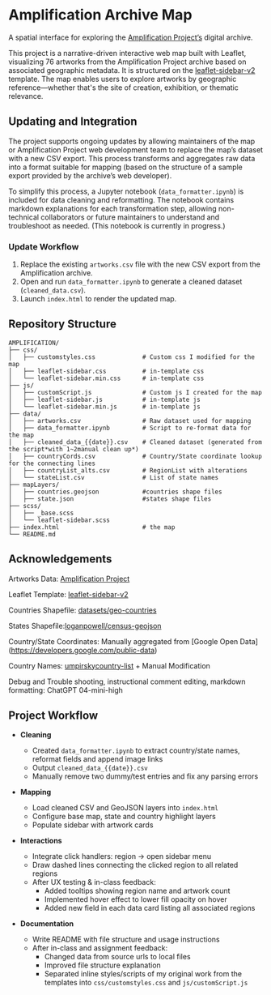 # Amplification Archive Map

A spatial interface for exploring the [Amplification Project’s](https://www.theamplificationproject.org/) digital archive.

This project is a narrative-driven interactive web map built with Leaflet, visualizing 76 artworks from the Amplification Project archive based on associated geographic metadata. It is structured on the [leaflet-sidebar-v2](https://github.com/noerw/leaflet-sidebar-v2) template. The map enables users to explore artworks by geographic reference—whether that's the site of creation, exhibition, or thematic relevance.

## Updating and Integration

The project supports ongoing updates by allowing maintainers of the map or Amplification Project web development team to replace the map’s dataset with a new CSV export. This process transforms and aggregates raw data into a format suitable for mapping (based on the structure of a sample export provided by the archive’s web developer).

To simplify this process, a Jupyter notebook (`data_formatter.ipynb`) is included for data cleaning and reformatting. The notebook contains markdown explanations for each transformation step, allowing non-technical collaborators or future maintainers to understand and troubleshoot as needed. (This notebook is currently in progress.)

### Update Workflow

1. Replace the existing `artworks.csv` file with the new CSV export from the Amplification archive.
2. Open and run `data_formatter.ipynb` to generate a cleaned dataset (`cleaned_data.csv`).
3. Launch `index.html` to render the updated map.

## Repository Structure

```text
AMPLIFICATION/
├── css/
│   ├── customstyles.css             # Custom css I modified for the map
│   ├── leaflet-sidebar.css          # in-template css
│   └── leaflet-sidebar.min.css      # in-template css
├── js/
│   ├── customScript.js              # Custom js I created for the map
│   ├── leaflet-sidebar.js           # in-template js
│   └── leaflet-sidebar.min.js       # in-template js
├── data/
│   ├── artworks.csv                 # Raw dataset used for mapping
│   ├── data_formatter.ipynb         # Script to re-format data for the map
│   ├── cleaned_data_{{date}}.csv    # Cleaned dataset (generated from the script*with 1~2manual clean up*)
│   ├── countryCords.csv             # Country/State coordinate lookup for the connecting lines
│   ├── countryList_alts.csv         # RegionList with alterations
│   └── stateList.csv                # List of state names 
├── mapLayers/
│   ├── countries.geojson            #countries shape files
│   ├── state.json                   #states shape files
├── scss/
│   ├── _base.scss
│   └── leaflet-sidebar.scss
├── index.html                       # the map
└── README.md                        

```

## Acknowledgements

Artworks Data: [Amplification Project](https://www.theamplificationproject.org/)

Leaflet Template: [leaflet-sidebar-v2](https://github.com/noerw/leaflet-sidebar-v2)

Countries Shapefile: [datasets/geo-countries](https://github.com/datasets/geo-countries/blob/b0b7794e15e7ec4374bf183dd73cce5b92e1c0ae/data/countries.geojson)

States Shapefile:[loganpowell/census-geojson](https://github.com/loganpowell/census-geojson/blob/master/GeoJSON/20m/2022/state.json)

Country/State Coordinates: Manually aggregated from [Google Open Data] (https://developers.google.com/public-data)

Country Names: [umpirskycountry-list](https://github.com/umpirsky/country-list) + Manual Modification

Debug and Trouble shooting, instructional comment editing, markdown formatting: ChatGPT 04-mini-high

## Project Workflow
- **Cleaning**  
  - Created `data_formatter.ipynb` to extract country/state names, reformat fields and append image links  
  - Output `cleaned_data_{{date}}.csv`  
  - Manually remove two dummy/test entries and fix any parsing errors  

- **Mapping**  
  - Load cleaned CSV and GeoJSON layers into `index.html`  
  - Configure base map, state and country highlight layers  
  - Populate sidebar with artwork cards  

- **Interactions**  
  - Integrate click handlers: region → open sidebar menu  
  - Draw dashed lines connecting the clicked region to all related regions  
  - After UX testing & in-class feedback:  
    - Added tooltips showing region name and artwork count  
    - Implemented hover effect to lower fill opacity on hover  
    - Added new field in each data card listing all associated regions  

- **Documentation**  
  - Write README with file structure and usage instructions
  - After in-class and assignment feedback:  
    - Changed data from source urls to local files
    - Improved file structure explanation
    - Separated inline styles/scripts of my original work from the templates into `css/customstyles.css` and `js/customScript.js`
